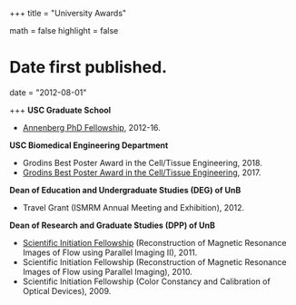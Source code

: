+++
title = "University Awards"

math = false
highlight = false

# Date first published.
date = "2012-08-01"

+++
**USC Graduate School**

  * [Annenberg PhD Fellowship](http://graduateschool.usc.edu/fellowships/prospective-PhD-students/), 2012-16.

**USC Biomedical Engineering Department**

  * Grodins Best Poster Award in the Cell/Tissue Engineering, 2018.
  * [Grodins Best Poster Award in the Cell/Tissue Engineering](https://viterbischool.usc.edu/news/2017/05/fred-s-grodins-graduate-symposium-turns-21/), 2017.

**Dean of Education and Undergraduate Studies (DEG) of UnB**

  * Travel Grant (ISMRM Annual Meeting and Exhibition), 2012.

**Dean of Research and Graduate Studies (DPP) of UnB**

  * [Scientific Initiation Fellowship](http://proic.unb.br) (Reconstruction of Magnetic Resonance Images of Flow using Parallel Imaging II), 2011.
  * Scientific Initiation Fellowship (Reconstruction of Magnetic Resonance Images of Flow using Parallel Imaging), 2010.
  * Scientific Initiation Fellowship (Color Constancy and Calibration of Optical Devices), 2009.